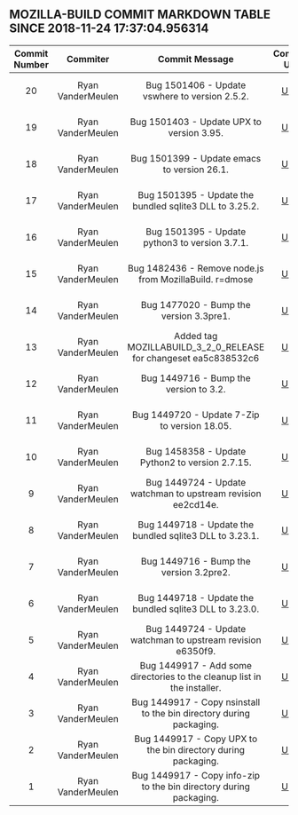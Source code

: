 ## MOZILLA-BUILD COMMIT MARKDOWN TABLE SINCE 2018-11-24 17:37:04.956314

| Commit Number | Commiter | Commit Message | Commit Url | Date | 
|:---:|:----:|:----------------------------------:|:------:|:----:| 
|20|Ryan VanderMeulen |Bug 1501406 - Update vswhere to version 2.5.2.|[URL](https://hg.mozilla.org/mozilla-build/pushloghtml?changeset=c5a55cf36958)|2018-10-23 19:12:46
|19|Ryan VanderMeulen |Bug 1501403 - Update UPX to version 3.95.|[URL](https://hg.mozilla.org/mozilla-build/pushloghtml?changeset=400ec3910570)|2018-10-23 19:08:31
|18|Ryan VanderMeulen |Bug 1501399 - Update emacs to version 26.1.|[URL](https://hg.mozilla.org/mozilla-build/pushloghtml?changeset=5b1cf2c85207)|2018-10-23 18:57:20
|17|Ryan VanderMeulen |Bug 1501395 - Update the bundled sqlite3 DLL to 3.25.2.|[URL](https://hg.mozilla.org/mozilla-build/pushloghtml?changeset=d45e1040d212)|2018-10-23 18:55:33
|16|Ryan VanderMeulen |Bug 1501395 - Update python3 to version 3.7.1.|[URL](https://hg.mozilla.org/mozilla-build/pushloghtml?changeset=1af5fbf9b763)|2018-10-23 18:53:23
|15|Ryan VanderMeulen |Bug 1482436 - Remove node.js from MozillaBuild. r=dmose|[URL](https://hg.mozilla.org/mozilla-build/pushloghtml?changeset=9ff8fbbd3d90)|2018-10-23 18:41:21
|14|Ryan VanderMeulen |Bug 1477020 - Bump the version 3.3pre1.|[URL](https://hg.mozilla.org/mozilla-build/pushloghtml?changeset=6d35f442f9b9)|2018-07-19 17:31:46
|13|Ryan VanderMeulen |Added tag MOZILLABUILD_3_2_0_RELEASE for changeset ea5c838532c6|[URL](https://hg.mozilla.org/mozilla-build/pushloghtml?changeset=b6d9557bd034)|2018-05-03 13:11:46
|12|Ryan VanderMeulen |Bug 1449716 - Bump the version to 3.2.|[URL](https://hg.mozilla.org/mozilla-build/pushloghtml?changeset=ea5c838532c6)|2018-05-03 13:07:27
|11|Ryan VanderMeulen |Bug 1449720 - Update 7-Zip to version 18.05.|[URL](https://hg.mozilla.org/mozilla-build/pushloghtml?changeset=bcaf5ce9bba0)|2018-05-01 20:59:17
|10|Ryan VanderMeulen |Bug 1458358 - Update Python2 to version 2.7.15.|[URL](https://hg.mozilla.org/mozilla-build/pushloghtml?changeset=1fd714f4ea2a)|2018-05-01 20:51:59
|9|Ryan VanderMeulen |Bug 1449724 - Update watchman to upstream revision ee2cd14e.|[URL](https://hg.mozilla.org/mozilla-build/pushloghtml?changeset=9db5787dc30d)|2018-05-01 20:50:18
|8|Ryan VanderMeulen |Bug 1449718 - Update the bundled sqlite3 DLL to 3.23.1.|[URL](https://hg.mozilla.org/mozilla-build/pushloghtml?changeset=99700990f557)|2018-04-12 16:32:58
|7|Ryan VanderMeulen |Bug 1449716 - Bump the version 3.2pre2.|[URL](https://hg.mozilla.org/mozilla-build/pushloghtml?changeset=eac9b85c3454)|2018-04-12 16:31:36
|6|Ryan VanderMeulen |Bug 1449718 - Update the bundled sqlite3 DLL to 3.23.0.|[URL](https://hg.mozilla.org/mozilla-build/pushloghtml?changeset=9b032734525d)|2018-04-09 22:47:10
|5|Ryan VanderMeulen |Bug 1449724 - Update watchman to upstream revision e6350f9.|[URL](https://hg.mozilla.org/mozilla-build/pushloghtml?changeset=bbf2dd4c5d13)|2018-04-09 22:46:03
|4|Ryan VanderMeulen |Bug 1449917 - Add some directories to the cleanup list in the installer.|[URL](https://hg.mozilla.org/mozilla-build/pushloghtml?changeset=bfea4664d5cb)|2018-04-02 18:32:28
|3|Ryan VanderMeulen |Bug 1449917 - Copy nsinstall to the bin directory during packaging.|[URL](https://hg.mozilla.org/mozilla-build/pushloghtml?changeset=2f24d60f24aa)|2018-04-02 18:22:39
|2|Ryan VanderMeulen |Bug 1449917 - Copy UPX to the bin directory during packaging.|[URL](https://hg.mozilla.org/mozilla-build/pushloghtml?changeset=6b9b63e6ada0)|2018-04-02 18:06:24
|1|Ryan VanderMeulen |Bug 1449917 - Copy info-zip to the bin directory during packaging.|[URL](https://hg.mozilla.org/mozilla-build/pushloghtml?changeset=464bad85c29f)|2018-04-02 18:04:19


